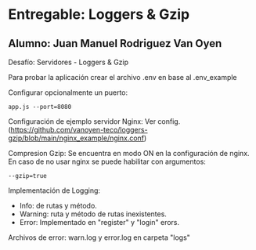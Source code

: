 # Entregable: Loggers & Gzip
## Alumno: Juan Manuel Rodriguez Van Oyen

Desafío: Servidores - Loggers & Gzip

Para probar la aplicación crear el archivo .env en base al .env_example

Configurar opcionalmente un puerto: 

```
app.js --port=8080
```

Configuración de ejemplo servidor Nginx: Ver config. (https://github.com/vanoyen-teco/loggers-gzip/blob/main/nginx_example/nginx.conf)

Compresion Gzip: Se encuentra en modo ON en la configuración de nginx. En caso de no usar nginx se puede habilitar con argumentos:

```
--gzip=true
```

Implementación de Logging: 
- Info: de rutas y método.
- Warning: ruta y método de rutas inexistentes.
- Error: Implementado en "register" y "login" erors.

Archivos de error:  warn.log y error.log  en carpeta "logs"